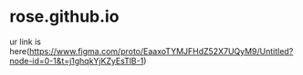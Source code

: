 # rose.github.io
ur link is here(https://www.figma.com/proto/EaaxoTYMJFHdZ52X7UQyM9/Untitled?node-id=0-1&t=j1ghqkYjKZyEsTlB-1)
